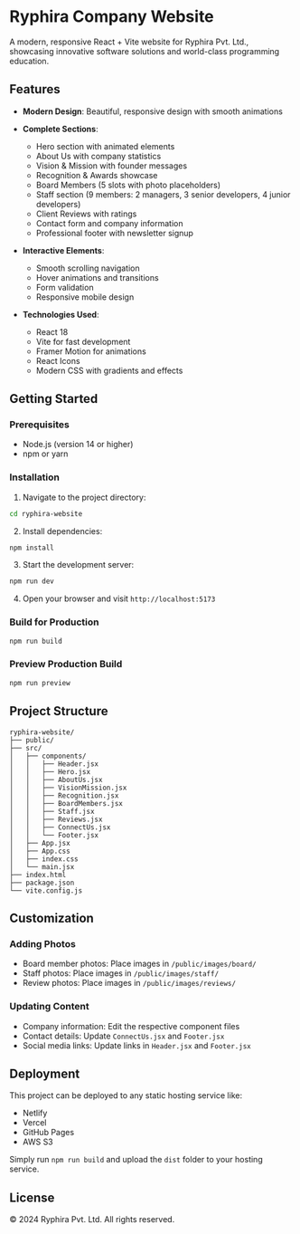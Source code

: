 # Ryphira Company Website

A modern, responsive React + Vite website for Ryphira Pvt. Ltd., showcasing innovative software solutions and world-class programming education.

## Features

- **Modern Design**: Beautiful, responsive design with smooth animations
- **Complete Sections**: 
  - Hero section with animated elements
  - About Us with company statistics
  - Vision & Mission with founder messages
  - Recognition & Awards showcase
  - Board Members (5 slots with photo placeholders)
  - Staff section (9 members: 2 managers, 3 senior developers, 4 junior developers)
  - Client Reviews with ratings
  - Contact form and company information
  - Professional footer with newsletter signup

- **Interactive Elements**: 
  - Smooth scrolling navigation
  - Hover animations and transitions
  - Form validation
  - Responsive mobile design

- **Technologies Used**:
  - React 18
  - Vite for fast development
  - Framer Motion for animations
  - React Icons
  - Modern CSS with gradients and effects

## Getting Started

### Prerequisites
- Node.js (version 14 or higher)
- npm or yarn

### Installation

1. Navigate to the project directory:
```bash
cd ryphira-website
```

2. Install dependencies:
```bash
npm install
```

3. Start the development server:
```bash
npm run dev
```

4. Open your browser and visit `http://localhost:5173`

### Build for Production

```bash
npm run build
```

### Preview Production Build

```bash
npm run preview
```

## Project Structure

```
ryphira-website/
├── public/
├── src/
│   ├── components/
│   │   ├── Header.jsx
│   │   ├── Hero.jsx
│   │   ├── AboutUs.jsx
│   │   ├── VisionMission.jsx
│   │   ├── Recognition.jsx
│   │   ├── BoardMembers.jsx
│   │   ├── Staff.jsx
│   │   ├── Reviews.jsx
│   │   ├── ConnectUs.jsx
│   │   └── Footer.jsx
│   ├── App.jsx
│   ├── App.css
│   ├── index.css
│   └── main.jsx
├── index.html
├── package.json
└── vite.config.js
```

## Customization

### Adding Photos
- Board member photos: Place images in `/public/images/board/`
- Staff photos: Place images in `/public/images/staff/`
- Review photos: Place images in `/public/images/reviews/`

### Updating Content
- Company information: Edit the respective component files
- Contact details: Update `ConnectUs.jsx` and `Footer.jsx`
- Social media links: Update links in `Header.jsx` and `Footer.jsx`

## Deployment

This project can be deployed to any static hosting service like:
- Netlify
- Vercel
- GitHub Pages
- AWS S3

Simply run `npm run build` and upload the `dist` folder to your hosting service.

## License

© 2024 Ryphira Pvt. Ltd. All rights reserved.

